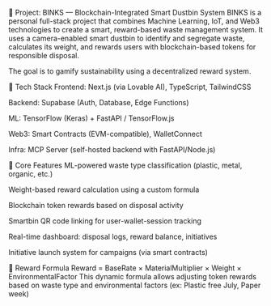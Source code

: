 🧠 Project: BINKS — Blockchain-Integrated Smart Dustbin System
BINKS is a personal full-stack project that combines Machine Learning, IoT, and Web3 technologies to create a smart, reward-based waste management system. It uses a camera-enabled smart dustbin to identify and segregate waste, calculates its weight, and rewards users with blockchain-based tokens for responsible disposal.

The goal is to gamify sustainability using a decentralized reward system.

🔧 Tech Stack
Frontend: Next.js (via Lovable AI), TypeScript, TailwindCSS

Backend: Supabase (Auth, Database, Edge Functions)

ML: TensorFlow (Keras) + FastAPI / TensorFlow.js

Web3: Smart Contracts (EVM-compatible), WalletConnect

Infra: MCP Server (self-hosted backend with FastAPI/Node.js)

🚀 Core Features
ML-powered waste type classification (plastic, metal, organic, etc.)

Weight-based reward calculation using a custom formula

Blockchain token rewards based on disposal activity

Smartbin QR code linking for user-wallet-session tracking

Real-time dashboard: disposal logs, reward balance, initiatives

Initiative launch system for campaigns (via smart contracts)

🧮 Reward Formula
Reward = BaseRate × MaterialMultiplier × Weight × EnvironmentalFactor
This dynamic formula allows adjusting token rewards based on waste type and environmental factors (ex: Plastic free July, Paper week)
